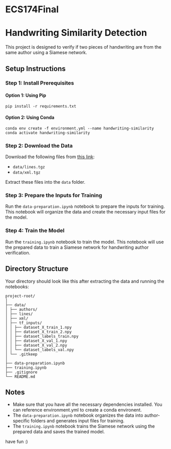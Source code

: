 # ECS174Final

# Handwriting Similarity Detection

This project is designed to verify if two pieces of handwriting are from the same author using a Siamese network.

## Setup Instructions

### Step 1: Install Prerequisites

#### Option 1: Using Pip
```
pip install -r requirements.txt
```

#### Option 2: Using Conda
```
conda env create -f environment.yml --name handwriting-similarity
conda activate handwriting-similarity
```


### Step 2: Download the Data

Download the following files from [this link](https://fki.tic.heia-fr.ch/databases/download-the-iam-handwriting-database):

- `data/lines.tgz`
- `data/xml.tgz`

Extract these files into the `data` folder.

### Step 3: Prepare the Inputs for Training

Run the `data-preparation.ipynb` notebook to prepare the inputs for training. This notebook will organize the data and create the necessary input files for the model.

### Step 4: Train the Model

Run the `training.ipynb` notebook to train the model. This notebook will use the prepared data to train a Siamese network for handwriting author verification.

## Directory Structure

Your directory should look like this after extracting the data and running the notebooks:
```
project-root/
│
├── data/
│ ├── authors/
│ ├── lines/
│ ├── xml/
│ ├── tf_inputs/
│ │ ├── dataset_X_train_1.npy
│ │ ├── dataset_X_train_2.npy
│ │ ├── dataset_labels_train.npy
│ │ ├── dataset_X_val_1.npy
│ │ ├── dataset_X_val_2.npy
│ │ └── dataset_labels_val.npy
│ └── .gitkeep
│
├── data-preparation.ipynb
├── training.ipynb
├── .gitignore
└── README.md
```


## Notes

- Make sure that you have all the necessary dependencies installed. You can reference environment.yml to create a conda environent.
- The `data-preparation.ipynb` notebook organizes the data into author-specific folders and generates input files for training.
- The `training.ipynb` notebook trains the Siamese network using the prepared data and saves the trained model.

have fun :)


